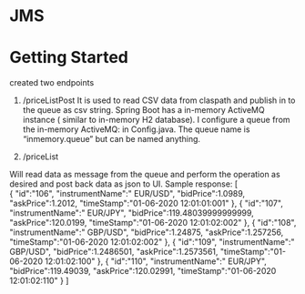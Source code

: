 # JMS
# Getting Started

created two endpoints
1. /priceListPost
 It is used to read CSV data from claspath and publish in to the queue as csv string.
 Spring Boot has a in-memory ActiveMQ instance ( similar to in-memory H2 database). 
 I configure a queue from the in-memory ActiveMQ: in Config.java. 
 The queue name is “inmemory.queue” but can be named anything.
 
 2. /priceList
 
 Will read data as message from the queue and perform the operation as desired and post back data as json to UI.
 Sample response:
 [  
    {
       "id":"106",
       "instrumentName":" EUR/USD",
       "bidPrice":1.0989,
       "askPrice":1.2012,
       "timeStamp":"01-06-2020 12:01:01:001"
    },
    {
       "id":"107",
       "instrumentName":" EUR/JPY",
       "bidPrice":119.48039999999999,
       "askPrice":120.0199,
       "timeStamp":"01-06-2020 12:01:02:002"
    },
    {
       "id":"108",
       "instrumentName":" GBP/USD",
       "bidPrice":1.24875,
       "askPrice":1.257256,
       "timeStamp":"01-06-2020 12:01:02:002"
    },
    {
       "id":"109",
       "instrumentName":" GBP/USD",
       "bidPrice":1.2486501,
       "askPrice":1.2573561,
       "timeStamp":"01-06-2020 12:01:02:100"
    },
    {
       "id":"110",
       "instrumentName":" EUR/JPY",
       "bidPrice":119.49039,
       "askPrice":120.02991,
       "timeStamp":"01-06-2020 12:01:02:110"
    }
 ]

